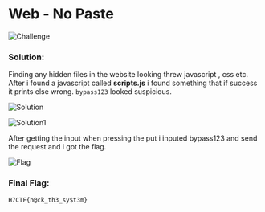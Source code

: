 # Web - No Paste

![Challenge](https://github.com/x03ee/H7CTF-Writeups/blob/main/web/No%20Paste/challenge.png)

### Solution:
 Finding any hidden files in the website looking threw javascript , css etc.
 After i found a javascript called __scripts.js__ i found something that if success it prints else wrong. `bypass123` looked suspicious.
 
![Solution](https://github.com/x03ee/H7CTF-Writeups/blob/main/web/No%20Paste/solution.png)
 
![Solution1](https://github.com/x03ee/H7CTF-Writeups/blob/main/web/No%20Paste/solution1.png)
 
 After getting the input when pressing the put i inputed bypass123 and send the request and i got the flag.
 
![Flag](https://github.com/x03ee/H7CTF-Writeups/blob/main/web/No%20Paste/flag.png)

### Final Flag:
```
H7CTF{h@ck_th3_sy$t3m}
```
